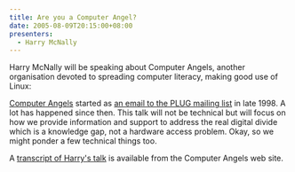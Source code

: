 ```yaml
---
title: Are you a Computer Angel?
date: 2005-08-09T20:15:00+08:00
presenters:
  - Harry McNally
---
```


Harry McNally will be speaking about Computer Angels, another
organisation devoted to spreading computer literacy, making good use
of Linux:

<!--more-->

[Computer Angels][ca] started as [an email to the PLUG mailing
list][mail] in late 1998. A lot has happened since then. This talk
will not be technical but will focus on how we provide information and
support to address the real digital divide which is a knowledge gap,
not a hardware access problem. Okay, so we might ponder a few
technical things too.

A [transcript of Harry's talk][transcript] is available from the
Computer Angels web site.

[ca]: https://web.archive.org/web/20050717072514/http://computerangels.org.au/
[mail]: https://lists.plug.org.au/pipermail/plug/1998-December/002167.html
[transcript]: https://web.archive.org/web/20060819064323/http://computerangels.org.au/resources/plug2005.shtml

<!-- **Where:** Open Source WA Centre, Tech Park -->

